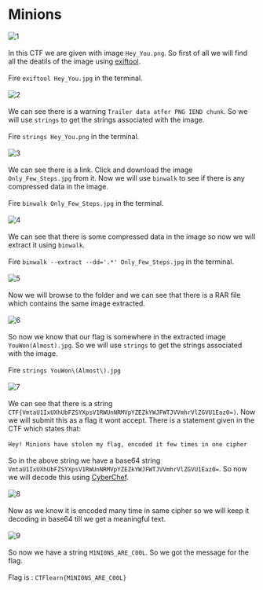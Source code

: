 # Minions
![1](https://user-images.githubusercontent.com/56958135/103757423-c47e4e00-5036-11eb-946b-5ca639f19f9e.png)
<br><br>
In this CTF we are given with image `Hey_You.png`. So first of all we will find all the deatils of the image using [exiftool](https://www.google.com/url?sa=t&rct=j&q=&esrc=s&source=web&cd=&cad=rja&uact=8&ved=2ahUKEwiclYCDiILuAhXbyDgGHVqYAV0QFjAAegQIAhAC&url=https%3A%2F%2Fexiftool.org%2F&usg=AOvVaw3z8pOy1eKETUTVGKAiQeM8).
<br><br>
Fire `exiftool Hey_You.jpg` in the terminal.
<br><br>
![2](https://user-images.githubusercontent.com/56958135/103757426-c6481180-5036-11eb-8072-36eb012bfef8.png)
<br><br>
We can see there is a warning `Trailer data atfer PNG IEND chunk`. So we will use `strings` to get the strings associated with the image.
<br><br>
Fire `strings Hey_You.png` in the terminal.
<br><br>
![3](https://user-images.githubusercontent.com/56958135/103757431-c6e0a800-5036-11eb-96d2-fcc5c01fcc17.png)
<br><br>
We can see there is a link. Click and download the image `Only_Few_Steps.jpg` from it. Now we will use `binwalk` to see if there is any compressed data in the image.
<br><br>
Fire `binwalk Only_Few_Steps.jpg` in the terminal.
<br><br>
![4](https://user-images.githubusercontent.com/56958135/103757434-c7793e80-5036-11eb-9c58-650a14ef418d.png)
<br><br>
We can see that there is some compressed data in the image so now we will extract it using `binwalk`.
<br><br>
Fire `binwalk --extract --dd='.*' Only_Few_Steps.jpg` in the terminal.
<br><br>
![5](https://user-images.githubusercontent.com/56958135/103757438-c811d500-5036-11eb-9c04-59e92caa0530.png)
<br><br>
Now we will browse to the folder and we can see that there is a RAR file which contains the same image extracted.
<br><br>
![6](https://user-images.githubusercontent.com/56958135/103757443-c8aa6b80-5036-11eb-9a5d-6c6a208f9ec6.png)
<br><br>
So now we know that our flag is somewhere in the extracted image `YouWon(Almost).jpg`.
So we will use `strings` to get the strings associated with the image.
<br><br>
Fire `strings YouWon\(Almost\).jpg`
<br><br>
![7](https://user-images.githubusercontent.com/56958135/103757445-c9430200-5036-11eb-8c7d-9856f0edb829.png)
<br><br>
We can see that there is a string `CTF{VmtaU1IxUXhUbFZSYXpsV1RWUnNRMVpYZEZkYWJFWTJVVmhrVlZGVU1Eaz0=)`. Now we will submit this as a flag it wont accept. There is a statement given in the CTF which states that:
<br><br>
`Hey! Minions have stolen my flag, encoded it few times in one cipher`
<br><br>
So in the above string we have a base64 string `VmtaU1IxUXhUbFZSYXpsV1RWUnNRMVpYZEZkYWJFWTJVVmhrVlZGVU1Eaz0=`. So now we will decode this using [CyberChef](https://gchq.github.io/CyberChef/).
<br><br>
![8](https://user-images.githubusercontent.com/56958135/103757447-ca742f00-5036-11eb-88de-af17c38a0ad3.png)
<br><br>
Now as we know it is encoded many time in same cipher so we will keep it decoding in base64 till we get a meaningful text.
<br><br>
![9](https://user-images.githubusercontent.com/56958135/103757452-cb0cc580-5036-11eb-87c2-68b6755d180b.png)
<br><br>
So now we have a string `M1NI0NS_ARE_C00L`. So we got the message for the flag.
<br><br>
Flag is : `CTFlearn{M1NI0NS_ARE_C00L}`
